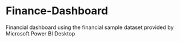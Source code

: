 # Finance-Dashboard
 Financial dashboard using the financial sample dataset provided by Microsoft Power BI Desktop
